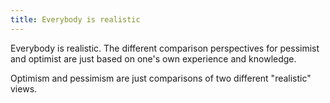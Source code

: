 ```yaml
---
title: Everybody is realistic
---
```

Everybody is realistic. The different comparison perspectives for pessimist and optimist are just based on one's own experience and knowledge.

Optimism and pessimism are just comparisons of two different "realistic" views.
